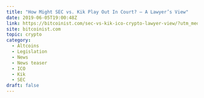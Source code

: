 ```yaml
---
title: "How Might SEC vs. Kik Play Out In Court? – A Lawyer’s View"
date: 2019-06-05T19:00:48Z
link: https://bitcoinist.com/sec-vs-kik-ico-crypto-lawyer-view/?utm_medium=RSS&utm_source=hune
site: bitcoinist.com
topic: crypto
category:
  - Altcoins
  - Legislation
  - News
  - News teaser
  - ICO
  - Kik
  - SEC
draft: false
---
```

